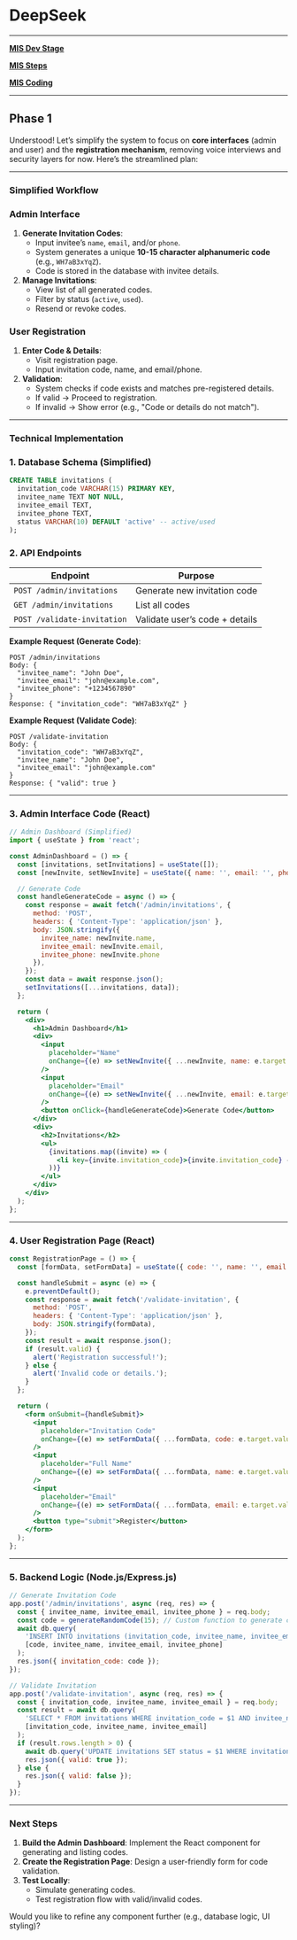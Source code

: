 # DeepSeek

---

[**MIS Dev Stage**](MIS%20Dev%20Stage%201c01bbbb151d8089902ccde1564f5244.md)

[**MIS Steps**  ](MIS%20Steps%201c01bbbb151d80c7b1aeff837d2246d8.md)

[**MIS Coding**](MIS%20Coding%201c01bbbb151d8048b04cd77a44e8b617.md)

---

## Phase 1

Understood! Let’s simplify the system to focus on **core interfaces** (admin and user) and the **registration mechanism**, removing voice interviews and security layers for now. Here’s the streamlined plan:

---

### **Simplified Workflow**

### **Admin Interface**

1. **Generate Invitation Codes**:
    - Input invitee’s `name`, `email`, and/or `phone`.
    - System generates a unique **10-15 character alphanumeric code** (e.g., `WH7aB3xYqZ`).
    - Code is stored in the database with invitee details.
2. **Manage Invitations**:
    - View list of all generated codes.
    - Filter by status (`active`, `used`).
    - Resend or revoke codes.

### **User Registration**

1. **Enter Code & Details**:
    - Visit registration page.
    - Input invitation code, name, and email/phone.
2. **Validation**:
    - System checks if code exists and matches pre-registered details.
    - If valid → Proceed to registration.
    - If invalid → Show error (e.g., "Code or details do not match").

---

### **Technical Implementation**

### **1. Database Schema (Simplified)**

```sql
CREATE TABLE invitations (
  invitation_code VARCHAR(15) PRIMARY KEY,
  invitee_name TEXT NOT NULL,
  invitee_email TEXT,
  invitee_phone TEXT,
  status VARCHAR(10) DEFAULT 'active' -- active/used
);

```

### **2. API Endpoints**

| **Endpoint** | **Purpose** |
| --- | --- |
| `POST /admin/invitations` | Generate new invitation code |
| `GET /admin/invitations` | List all codes |
| `POST /validate-invitation` | Validate user’s code + details |

**Example Request (Generate Code)**:

```
POST /admin/invitations
Body: {
  "invitee_name": "John Doe",
  "invitee_email": "john@example.com",
  "invitee_phone": "+1234567890"
}
Response: { "invitation_code": "WH7aB3xYqZ" }

```

**Example Request (Validate Code)**:

```
POST /validate-invitation
Body: {
  "invitation_code": "WH7aB3xYqZ",
  "invitee_name": "John Doe",
  "invitee_email": "john@example.com"
}
Response: { "valid": true }

```

---

### **3. Admin Interface Code (React)**

```jsx
// Admin Dashboard (Simplified)
import { useState } from 'react';

const AdminDashboard = () => {
  const [invitations, setInvitations] = useState([]);
  const [newInvite, setNewInvite] = useState({ name: '', email: '', phone: '' });

  // Generate Code
  const handleGenerateCode = async () => {
    const response = await fetch('/admin/invitations', {
      method: 'POST',
      headers: { 'Content-Type': 'application/json' },
      body: JSON.stringify({
        invitee_name: newInvite.name,
        invitee_email: newInvite.email,
        invitee_phone: newInvite.phone
      }),
    });
    const data = await response.json();
    setInvitations([...invitations, data]);
  };

  return (
    <div>
      <h1>Admin Dashboard</h1>
      <div>
        <input
          placeholder="Name"
          onChange={(e) => setNewInvite({ ...newInvite, name: e.target.value })}
        />
        <input
          placeholder="Email"
          onChange={(e) => setNewInvite({ ...newInvite, email: e.target.value })}
        />
        <button onClick={handleGenerateCode}>Generate Code</button>
      </div>
      <div>
        <h2>Invitations</h2>
        <ul>
          {invitations.map((invite) => (
            <li key={invite.invitation_code}>{invite.invitation_code} - {invite.status}</li>
          ))}
        </ul>
      </div>
    </div>
  );
};

```

---

### **4. User Registration Page (React)**

```jsx
const RegistrationPage = () => {
  const [formData, setFormData] = useState({ code: '', name: '', email: '' });

  const handleSubmit = async (e) => {
    e.preventDefault();
    const response = await fetch('/validate-invitation', {
      method: 'POST',
      headers: { 'Content-Type': 'application/json' },
      body: JSON.stringify(formData),
    });
    const result = await response.json();
    if (result.valid) {
      alert('Registration successful!');
    } else {
      alert('Invalid code or details.');
    }
  };

  return (
    <form onSubmit={handleSubmit}>
      <input
        placeholder="Invitation Code"
        onChange={(e) => setFormData({ ...formData, code: e.target.value })}
      />
      <input
        placeholder="Full Name"
        onChange={(e) => setFormData({ ...formData, name: e.target.value })}
      />
      <input
        placeholder="Email"
        onChange={(e) => setFormData({ ...formData, email: e.target.value })}
      />
      <button type="submit">Register</button>
    </form>
  );
};

```

---

### **5. Backend Logic (Node.js/Express.js)**

```jsx
// Generate Invitation Code
app.post('/admin/invitations', async (req, res) => {
  const { invitee_name, invitee_email, invitee_phone } = req.body;
  const code = generateRandomCode(15); // Custom function to generate code
  await db.query(
    'INSERT INTO invitations (invitation_code, invitee_name, invitee_email, invitee_phone) VALUES ($1, $2, $3, $4)',
    [code, invitee_name, invitee_email, invitee_phone]
  );
  res.json({ invitation_code: code });
});

// Validate Invitation
app.post('/validate-invitation', async (req, res) => {
  const { invitation_code, invitee_name, invitee_email } = req.body;
  const result = await db.query(
    'SELECT * FROM invitations WHERE invitation_code = $1 AND invitee_name = $2 AND invitee_email = $3',
    [invitation_code, invitee_name, invitee_email]
  );
  if (result.rows.length > 0) {
    await db.query('UPDATE invitations SET status = $1 WHERE invitation_code = $2', ['used', invitation_code]);
    res.json({ valid: true });
  } else {
    res.json({ valid: false });
  }
});

```

---

### **Next Steps**

1. **Build the Admin Dashboard**: Implement the React component for generating and listing codes.
2. **Create the Registration Page**: Design a user-friendly form for code validation.
3. **Test Locally**:
    - Simulate generating codes.
    - Test registration flow with valid/invalid codes.

Would you like to refine any component further (e.g., database logic, UI styling)?